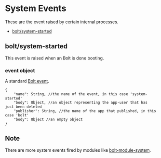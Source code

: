 # System Events

These are the event raised by certain internal processes.

* [bolt/system-started](#boltsystem-started)

## bolt/system-started

This event is raised when an Bolt is done booting.

### event object

A standard [Bolt event](/bolt-event.md).

```
{
    "name": String, //the name of the event, in this case 'system-started'
    "body": Object, //an object representing the app-user that has just been deleted
    "publisher": String, //the name of the app that published, in this case 'bolt'
    "body": Object //an empty object
}
```

## Note

There are more system events fired by modules like [bolt-module-system](/bolt-module-system.md).



